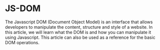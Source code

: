 ﻿# JS-DOM
The Javascript DOM (Document Object Model) is an interface that allows developers to manipulate the content, structure and style of a website. In this article, we will learn what the DOM is and how you can manipulate it using Javascript. This article can also be used as a reference for the basic DOM operations.
